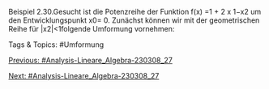 Beispiel 2.30.Gesucht ist die Potenzreihe der Funktion
f(x) =1 + 2 x
1−x2
um den Entwicklungspunkt x0= 0.
Zunächst können wir mit der geometrischen Reihe für |x2|<1folgende Umformung vornehmen:

   Tags & Topics:
   #Umformung

[Previous: #Analysis-Lineare_Algebra-230308_27](Analysis-Lineare_Algebra-230308_27.md)

[Next: #Analysis-Lineare_Algebra-230308_27](Analysis-Lineare_Algebra-230308_27.md)